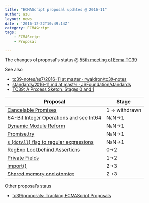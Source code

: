 ```yaml
---
title: "ECMAScript proposal updates @ 2016-11"
author: azu
layout: news
date : '2016-12-22T10:49:14Z'
category: ECMAScript
tags:
    - ECMAScript
    - Proposal

---
```


The changes of proposal's status @ [55th meeting of Ecma TC39](https://github.com/tc39/agendas/blob/master/2016/11.md "55th meeting of Ecma TC39")

See also

- [tc39-notes/es7/2016-11 at master · rwaldron/tc39-notes](https://github.com/rwaldron/tc39-notes/tree/master/es7/2016-11 "tc39-notes/es7/2016-11 at master · rwaldron/tc39-notes")
- [standards/2016-11.md at master · JSFoundation/standards](https://github.com/JSFoundation/standards/blob/master/reports/TC39/2016-11.md#varius-oddities-on-module-namespace-objects "standards/2016-11.md at master · JSFoundation/standards")
- [TC39: A Process Sketch, Stages 0 and 1](https://thefeedbackloop.xyz/tc39-a-process-sketch-stages-0-and-1/ "TC39: A Process Sketch, Stages 0 and 1")



| Proposal                                 | Stage          |
| ---------------------------------------- | -------------- |
| [Cancelable Promises](https://github.com/tc39/proposal-cancelable-promises "tc39/proposal-cancelable-promises: Former home of the now-withdrawn cancelable promises proposal for JavaScript") | 1 -> withdrawn |
| [64-Bit Integer Operations](https://github.com/BrendanEich/ecma262/tree/int64) and see [Int64](http://www.slideshare.net/BrendanEich/int64 "Int64") | NaN->1         |
| [Dynamic Module Reform](https://github.com/caridy/proposal-dynamic-modules "Dynamic Module Reform") | NaN->1         |
| [Promise.try](https://github.com/ljharb/proposal-promise-try "Promise.try") | NaN->1         |
| [`s` (`dotAll`) flag to regular expressions](https://github.com/mathiasbynens/es-regexp-dotall-flag "`s` (`dotAll`) flag to regular expressions") | NaN->1         |
| [RegExp Lookbehind Assertions](https://github.com/tc39/proposal-regexp-lookbehind "RegExp Lookbehind Assertions") | 0->2           |
| [Private Fields](https://github.com/tc39/proposal-private-fields "Private Fields") | 1->2           |
| [import()](https://github.com/tc39/proposal-dynamic-import "import()") | 2->3           |
| [Shared memory and atomics](https://github.com/tc39/ecmascript_sharedmem "Shared memory and atomics") | 2->3           |


Other proposal's staus 

- [tc39/proposals: Tracking ECMAScript Proposals](https://github.com/tc39/proposals "tc39/proposals: Tracking ECMAScript Proposals")
